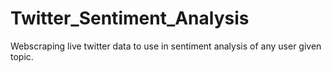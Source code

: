 # Twitter_Sentiment_Analysis
Webscraping live twitter data to use in sentiment analysis of any user given topic.

